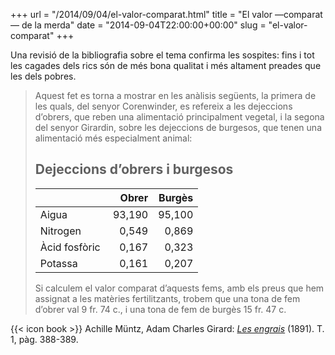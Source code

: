 +++
url = "/2014/09/04/el-valor-comparat.html"
title = "El valor —comparat— de la merda"
date = "2014-09-04T22:00:00+00:00"
slug = "el-valor-comparat"
+++

Una revisió de la bibliografia sobre el tema confirma les sospites: fins i tot les cagades dels rics són de més bona qualitat i més altament preades que les dels pobres.

> Aquest fet es torna a mostrar en les anàlisis següents, la primera de les quals, del senyor Corenwinder, es refereix a les dejeccions d’obrers, que reben una alimentació principalment vegetal, i la segona del senyor Girardin, sobre les dejeccions de burgesos, que tenen una alimentació més especialment animal:
> 
> ## Dejeccions d’obrers i burgesos
>
>  <table>
>    <thead>
>      <tr>
>        <th> </th>
>        <th style="text-align: right">Obrer</th>
>        <th style="text-align: right">Burgès</th>
>      </tr>
>    </thead>
>    <tbody>
>      <tr>
>        <td>Aigua</td>
>        <td style="text-align: right"> 93,190</td>
>        <td style="text-align: right">95,100</td>
>      </tr>
>      <tr>
>        <td>Nitrogen</td>
>        <td style="text-align: right">0,549</td>
>        <td style="text-align: right"> 0,869</td>
>      </tr>
>      <tr>
>        <td>Àcid fosfòric</td>
>        <td style="text-align: right"> 0,167</td>
>        <td style="text-align: right">0,323</td>
>      </tr>
>      <tr>
>        <td>Potassa</td>
>        <td style="text-align: right">0,161</td>
>        <td style="text-align: right">0,207</td>
>      </tr>
>    </tbody>
>  </table>
> 
> Si calculem el valor comparat d’aquests fems, amb els preus que hem assignat a les matèries fertilitzants, trobem que una tona de fem d’obrer val 9 fr. 74 c., i una tona de fem de burgès 15 fr. 47 c.

{{< icon book >}} Achille Müntz, Adam Charles Girard: [*Les engrais*](http://archive.org/details/lesengrais02giragoog) (1891). T. 1, pàg. 388-389.

